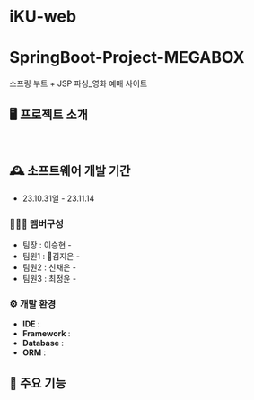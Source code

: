# iKU-web
# SpringBoot-Project-MEGABOX
스프링 부트 + JSP 파싱_영화 예매 사이트


## 🖥️ 프로젝트 소개
<br>

## 🕰️ 소프트웨어 개발 기간
* 23.10.31일 - 23.11.14

### 🧑‍🤝‍🧑 맴버구성
 - 팀장  : 이승현 - 
 - 팀원1 : 김지은 - 
 - 팀원2 : 신채은 - 
 - 팀원3 : 최정윤 - 

### ⚙️ 개발 환경
- **IDE** : 
- **Framework** : 
- **Database** : 
- **ORM** : 

## 📌 주요 기능
